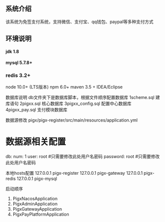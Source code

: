 ## 系统介绍
该系统为免签支付系统，支持微信、支付宝、qq钱包、paypal等多种支付方式

## 环境说明
#### jdk 1.8
#### mysql 5.7.8+ 
### redis 3.2+
node 10.0+ (LTS版本)
npm 6.0+
maven 3.5 +
IDEA/Eclipse

数据库说明
db文件夹下是数据库脚本，根据文件顺序配置数据库
1scheme.sql    建库语句
2pigxx.sql     核心数据库
3pigxx_config.sql  配置中心数据库
4pigxx_pay.sql   支付模块数据库

数据源修改
pigx/pigx-register/src/main/resources/application.yml
# 数据源相关配置
db:
  num: 1
  user: root      #只需要修改此处用户名密码
  password: root  #只需要修改此处用户名密码

本地hosts配置
127.0.0.1 pigx-register
127.0.0.1 pigx-gateway
127.0.0.1 pigx-redis
127.0.0.1 pigx-mysql


启动顺序
1. PigxNacosApplication   
2. PigxAdminApplication  
3. PigxGatewayApplication 
4. PigxPayPlatformApplication 
